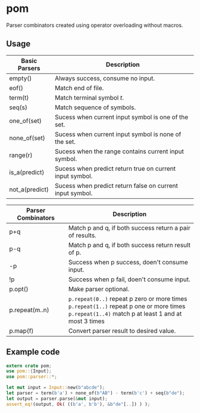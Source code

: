 # pom

Parser combinators created using operator overloading without macros.

## Usage

|Basic Parsers|Description|
| --- | --- |
|empty()|Always success, consume no input.|
|eof()  |Match end of file.|
|term(t)|Match terminal symbol *t*.|
|seq(s) |Match sequence of symbols.|
|one_of(set) |Sucess when current input symbol is one of the set.|
|none_of(set)|Sucess when current input symbol is none of the set.|
|range(r)|Sucess when the range contains current input symbol.|
|is_a(predict)|Sucess when predict return true on current input symbol.|
|not_a(predict)|Sucess when predict return false on current input symbol.|

|Parser Combinators|Description|
| --- | --- |
| p+q | Match p and q, if both success return a pair of results. |
| p-q | Match p and q, if both success return result of p. |
| -p | Success when p success, doen't consume input. |
| !p | Success when p fail, doen't consume input. |
|p.opt()|Make parser optional.|
|p.repeat(m..n)| `p.repeat(0..)` repeat p zero or more times<br>`p.repeat(1..)` repeat p one or more times<br>`p.repeat(1..4)` match p at least 1 and at most 3 times<br>|
|p.map(f)|Convert parser result to desired value.|

## Example code
```rust
extern crate pom;
use pom::{Input};
use pom::parser::*;

let mut input = Input::new(b"abcde");
let parser = term(b'a') + none_of(b"AB") - term(b'c') + seq(b"de");
let output = parser.parse(&mut input);
assert_eq!(output, Ok( ((b'a', b'b'), &b"de"[..]) ) );
```

